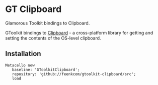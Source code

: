 # GT Clipboard
Glamorous Toolkit bindings to Clipboard.

GToolkit bindings to [Clipboard](https://github.com/alacritty/copypasta) - a cross-platform library for getting and setting the contents of the OS-level clipboard.

## Installation

```smalltalk
Metacello new
   baseline: 'GToolkitClipboard';
   repository: 'github://feenkcom/gtoolkit-clipboard/src';
   load
```
